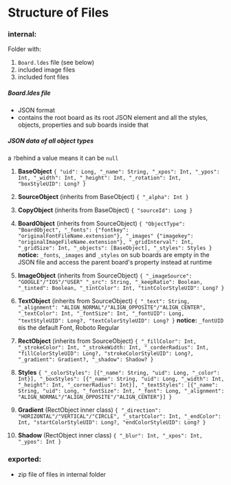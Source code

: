 # Structure of Files

### internal:
Folder with:
1. `Board.ldes` file (see below)
2. included image files
3. included font files

##### Board.ldes file
- JSON format
- contains the root board as its root JSON element and all the styles, objects, properties and sub boards inside that

##### JSON data of all object types
a `?`behind a value means it can be `null`

1. **BaseObject** `{
"uid": Long,
"_name": String,
"_xpos": Int,
"_ypos": Int,
"_width": Int,
"_height": Int,
"_rotation": Int,
"boxStyleUID": Long?
}`

2. **SourceObject** (inherits from BaseObject) `{
"_alpha": Int
}`

3. **CopyObject** (inherits from BaseObject) `{
"sourceId": Long
}`

4. **BoardObject** (inherits from SourceObject) `{
"ObjectType": "BoardObject",
"_fonts": {"fontkey": "originalFontFileName.extension"},
"_images" {"imagekey": "originalImageFileName.extension"},
"_gridInterval": Int,
"_gridSize": Int,
"_objects": [BaseObject],
"_styles": Styles
}`
**notice:** `_fonts`, `_images` and `_styles` on sub boards are empty in the JSON file and access the parent board's property instead at runtime

5. **ImageObject** (inherits from SourceObject) `{
"_imageSource": "GOOGLE"/"IOS"/"USER"
"_src": String,
"_keepRatio": Boolean,
"_tinted": Boolean,
"_tintColor": Int,
"tintColorStyleUID": Long?
}`

6. **TextObject** (inherits from SourceObject) `{
"_text": String,
"_alignment": "ALIGN_NORMAL"/"ALIGN_OPPOSITE"/"ALIGN_CENTER",
"_textColor": Int,
"_fontSize": Int,
"_fontUID": Long,
"textStyleUID": Long?,
"textColorStyleUID": Long?
}`
**notice:** `_fontUID 0`is the default Font, Roboto Regular

7. **RectObject** (inherits from SourceObject) `{
"_fillColor": Int,
"_strokeColor": Int,
"_strokeWidth: Int,
"_corderRadius": Int,
"fillColorStyleUID": Long?,
"strokeColorStyleUID": Long?,
"_gradient": Gradient?,
"_shadow": Shadow?
}`

8. **Styles** `{
"_colorStyles": [{"_name": String, "uid": Long, "_color": Int}],
"_boxStyles": [{"_name": String, "uid": Long, "_width": Int, "_height": Int, "_cornerRadius": Int}],
"_textStyles": [{"_name": String, "uid": Long, "_fontSize": Int, "_font": Long, "_alignment": "ALIGN_NORMAL"/"ALIGN_OPPOSITE"/"ALIGN_CENTER"}]
}`

9. **Gradient** (RectObject inner class) `{
"_direction": "HORIZONTAL"/"VERTICAL"/"CIRCLE",
"_startColor": Int,
"_endColor": Int,
"startColorStyleUID": Long?,
"endColorStyleUID": Long?
}`

10. **Shadow** (RectObject inner class) `{
"_blur": Int,
"_xpos": Int,
"_ypos": Int
}`

### exported:
- zip file of files in internal folder
